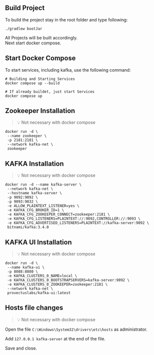 ﻿## Build Project

To build the project stay in the root folder and type following:

```shell
./gradlew bootJar
```

All Projects will be built accordingly. \
Next start docker compose.

## Start Docker Compose

To start services, including kafka, use the following command:

```shell
# Building and Starting Services
docker compose up --build

# If already buildet, just start Services
docker compose up
```

## Zookeeper Installation

> 💡 Not necessary with docker compose

```shell
docker run -d \
 --name zookeeper \
 -p 2181:2181 \
 --network kafka-net \
 zookeeper
```

## KAFKA Installation

> 💡 Not necessary with docker compose

```shell
docker run -d --name kafka-server \
 --network kafka-net \
 --hostname kafka-server \
 -p 9092:9092 \
 -p 9093:9032 \
 -e ALLOW_PLAINTEXT_LISTENER=yes \
 -e KAFKA_CFG_BROKER_ID=1 \
 -e KAFKA_CFG_ZOOKEEPER_CONNECT=zookeeper:2181 \
 -e KAFKA_CFG_LISTENERS=PLAINTEXT://:9092,CONTROLLER://:9093 \
 -e KAFKA_CFG_ADVERTISED_LISTENERS=PLAINTEXT://kafka-server:9092 \
 bitnami/kafka:3.4.0
```

## KAFKA UI Installation

> 💡 Not necessary with docker compose

```shell
docker run -d \
 --name kafka-ui \
 -p 8088:8080 \
 -e KAFKA_CLUSTERS_0_NAME=local \
 -e KAFKA_CLUSTERS_0_BOOTSTRAPSERVERS=kafka-server:9092 \
 -e KAFKA_CLUSTERS_0_ZOOKEEPER=zookeeper:2181 \
 --network kafka-net \
 provectuslabs/kafka-ui:latest
```

## Hosts file changes

> 💡 Not necessary with docker compose

Open the file `C:\Windows\System32\drivers\etc\hosts` as administrator.

Add `127.0.0.1 kafka-server` at the end of the file.

Save and close.